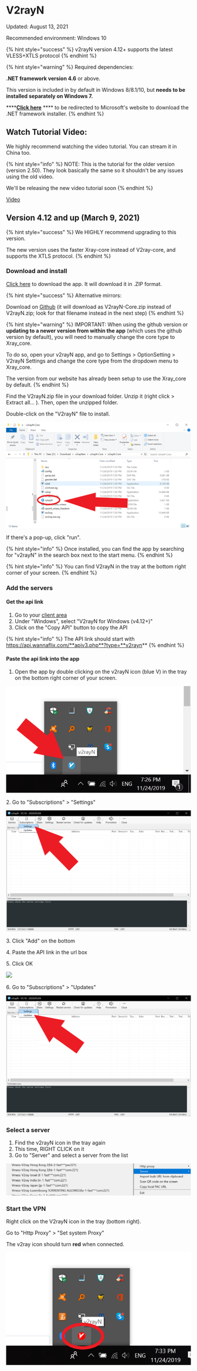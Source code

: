 # V2rayN

Updated: August 13, 2021

Recommended environment:  Windows 10&#x20;

{% hint style="success" %}
v2rayN version 4.12+ supports the latest VLESS+XTLS protocol
{% endhint %}

{% hint style="warning" %}
Required dependencies:

**.NET framework version 4.6** or above.

This version is included in by default in Windows 8/8.1/10, but **needs to be installed separately on Windows 7.**

****[**Click here**](https://support.microsoft.com/en-us/help/4503548/microsoft-net-framework-4-8-offline-installer-for-windows) **** to be redirected to Microsoft's website to download the .NET framework installer.
{% endhint %}

## Watch Tutorial Video:

We highly recommend watching the video tutorial. You can stream it in China too.

{% hint style="info" %}
NOTE: This is the tutorial for the older version (version 2.50). They look basically the same so it shouldn't be any issues using the old video.

We'll be releasing the new video tutorial soon
{% endhint %}

[Video](https://watch.cloudflarestream.com/c52143e01e64eed9c6a109e38e3e3239)

## Version 4.12 and up (March 9, 2021)

{% hint style="success" %}
We HIGHLY recommend upgrading to this version.&#x20;

The new version uses the faster Xray-core instead of V2ray-core, and supports the XTLS protocol.
{% endhint %}

### Download and install

[Click here](https://wannaflix.com/dl.php?type=d\&id=21) to download the app. It will download it in .ZIP format.

{% hint style="success" %}
Alternative mirrors:

Download on [Github](https://github.com/2dust/v2rayN/releases) (it will download as V2rayN-Core.zip instead of V2rayN.zip; look for that filename instead in the next step)
{% endhint %}

{% hint style="warning" %}
IMPORTANT: When using the github version or **updating to a newer version from within the app** (which uses the github version by default), you will need to manually change the core type to Xray\_core.&#x20;

To do so, open your v2rayN app, and go to Settings > OptionSetting > V2rayN Settings and change the core type from the dropdown menu to Xray\_core.

The version from our website has already been setup to use the Xray\_core by default.
{% endhint %}

Find the V2rayN.zip file in your download folder. Unzip it (right click > Extract all... ). Then, open the unzipped folder.&#x20;

Double-click on the "V2rayN" file to install.

![](../../.gitbook/assets/v2rayn.png)

If there's a pop-up, click "run".

{% hint style="info" %}
Once installed, you can find the app by searching for "v2rayN" in the search box next to the start menu.&#x20;
{% endhint %}

{% hint style="info" %}
You can find V2rayN in the tray at the bottom right corner of your screen.
{% endhint %}

### Add the servers

#### Get the api link

1. Go to your [client area](https://wannaflix.com/clientarea.php)&#x20;
2. Under "Windows", select "V2rayN for Windows (v4.12+)"
3. Click on the "Copy API" button to copy the API

{% hint style="info" %}
The API link should start with https://api.wannaflix.com/**apiv3.php**?type=**v2rayn**
{% endhint %}

#### Paste the api link into the app

1. Open the app by double clicking on the v2rayN icon (blue V) in the tray on the bottom right corner of your screen.

![](../../.gitbook/assets/tempsnip.png)



2\. Go to "Subscriptions" > "Settings"

![](../../.gitbook/assets/setsub.png)

3\. Click "Add" on the bottom

4\. Paste the API link in the url box

5\. Click OK

![](<../../.gitbook/assets/v2rayn\_apiapi (1).png>)

6\. Go to "Subscriptions" > "Updates"

![](../../.gitbook/assets/setupdate.png)

### Select a server

1. Find the v2rayN icon in the tray again
2. This time, RIGHT CLICK on it
3. Go to "Server" and select a server from the list

![](../../.gitbook/assets/v2rayn-servers.png)

### Start the VPN

Right click on the V2rayN icon in the tray (bottom right).

Go to "Http Proxy" > "Set system Proxy"

The v2ray icon should turn **red** when connected.

![](../../.gitbook/assets/red.png)

